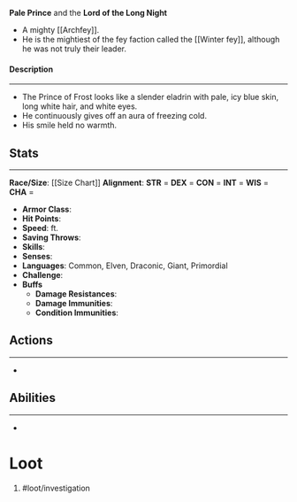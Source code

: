**Pale Prince** and the **Lord of the Long Night**

- A mighty [[Archfey]]. 
- He is the mightiest of the fey faction called the [[Winter fey]], although he was not truly their leader.

#### Description
---
- The Prince of Frost looks like a slender eladrin with pale, icy blue skin, long white hair, and white eyes. 
- He continuously gives off an aura of freezing cold. 
- His smile held no warmth.

## Stats
---
**Race/Size**:
	[[Size Chart]]
**Alignment**:
	**STR** = 
	**DEX** = 
	**CON** = 
	**INT** = 
	**WIS** = 
	**CHA** = 
-   **Armor Class**:
-   **Hit Points**:
-   **Speed**: ft.
-   **Saving Throws**:
-   **Skills**:
-   **Senses**: 
-   **Languages**: Common, Elven, Draconic, Giant, Primordial
-   **Challenge**: 
-   **Buffs**
	-   **Damage Resistances**:
	-   **Damage Immunities**:
	-   **Condition Immunities**:

## Actions
---
- 

## Abilities
---
-   

# Loot
1. #loot/investigation 
	